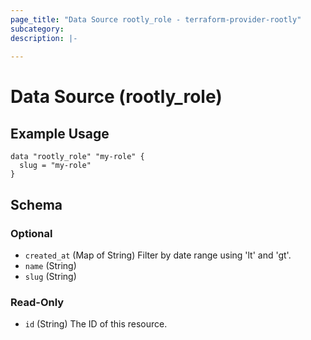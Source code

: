 ```yaml
---
page_title: "Data Source rootly_role - terraform-provider-rootly"
subcategory:
description: |-
    
---
```


# Data Source (rootly_role)



## Example Usage

```shell
data "rootly_role" "my-role" {
  slug = "my-role"
}
```

<!-- schema generated by tfplugindocs -->
## Schema

### Optional

- `created_at` (Map of String) Filter by date range using 'lt' and 'gt'.
- `name` (String)
- `slug` (String)

### Read-Only

- `id` (String) The ID of this resource.
